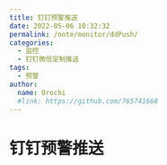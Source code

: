 ```yaml
---
title: 钉钉预警推送
date: 2022-05-06 10:32:32
permalink: /note/monitor/ddPush/
categories:
  - 监控
  - 钉钉微信定制推送
tags:
  - 预警
author: 
  name: Orochi
  #link: https://github.com/765741668
---
```

# 钉钉预警推送

